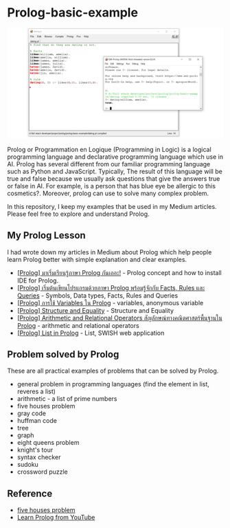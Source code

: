# Prolog-basic-example
![image](./prolog-thumbnail.jpg)

Prolog or Programmation en Logique (Programming in Logic) is a logical programming language and declarative programming language which use in AI. Prolog has several different from our familiar programming language such as Python and JavaScript. Typically, The result of this language will be true and false because we usually ask questions that give the answers true or false in AI. For example, is a person that has blue eye be allergic to this cosmetics?. Moreover, prolog can use to solve many complex problem. 

In this repository, I keep my examples that be used in my Medium articles. Please feel free to explore and understand Prolog.

## My Prolog Lesson
I had wrote down my articles in Medium about Prolog which help people learn Prolog better with simple explanation and clear examples.
- [[Prolog] มาเริ่มเรียนรู้ภาษา Prolog กันเถอะ!](https://medium.com/neverrest/prolog-มาเริ่มเรียนรู้ภาษา-prolog-กันเถอะ-149e6de985a) - Prolog concept and how to install IDE for Prolog.
- [[Prolog] เริ่มต้นเขียนโปรแกรมด้วยภาษา Prolog พร้อมรู้จักกับ Facts, Rules และ Queries](https://medium.com/neverrest/prolog-เริ่มต้นเขียนโปรแกรมด้วยภาษา-prolog-พร้อมรู้จักกับ-facts-rules-และ-queries-fa8cd1e39531) - Symbols, Data types, Facts, Rules and Queries
- [[Prolog] การใช้ Variables ใน Prolog](https://medium.com/neverrest/prolog-การใช้-variables-ใน-prolog-152f5652f8a8) - variables, anonymous variable
- [[Prolog] Structure and Equality](https://medium.com/neverrest/prolog-structure-and-equality-8d4636fcf45d) - Structure and Equality
- [[Prolog] Arithmetic and Relational Operators สัญลักษณ์ทางคณิตศาสตร์พื้นฐานใน Prolog](https://medium.com/neverrest/prolog-arithmetic-and-relational-operators-สัญลักษณ์ทางคณิตศาสตร์พื้นฐานใน-prolog-d9341be0b097) - arithmetic and relational operators
- [[Prolog] List in Prolog](https://medium.com/neverrest/prolog-list-in-prolog-dbca1d203f73) - List, SWISH web application

## Problem solved by Prolog
These are all practical examples of problems that can be solved by Prolog.
- general problem in programming languages (find the element in list, reveres a list)
- arithmetic - a list of prime numbers
- five houses problem
- gray code
- huffman code
- tree
- graph
- eight queens problem
- knight's tour
- syntax checker
- sudoku
- crossword puzzle

## Reference
- [five houses problem](https://baptiste-wicht.com/posts/2010/09/solve-einsteins-riddle-using-prolog.html)
- [Learn Prolog from YouTube](https://www.youtube.com/watch?v=4vv3EOjtpHo&list=PLEJXowNB4kPy3_qhGksOO8ch_Di7T8_9E)
